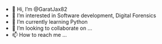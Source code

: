 - 👋 Hi, I’m @GaratJax82
- 👀 I’m interested in Software development, Digital Forensics
- 🌱 I’m currently learning Python
- 💞️ I’m looking to collaborate on ...
- 📫 How to reach me ...

<!---
GaratJax82/GaratJax82 is a ✨ special ✨ repository because its `README.md` (this file) appears on your GitHub profile.
You can click the Preview link to take a look at your changes.
--->
